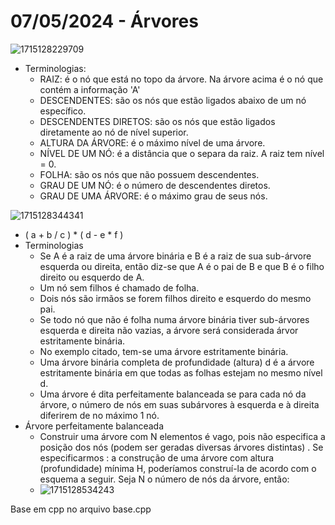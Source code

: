 # 07/05/2024 - Árvores

![1715128229709](image/aula12/1715128229709.png)

* Terminologias:
  * RAIZ: é o nó que está no topo da árvore. Na árvore acima é o nó que contém a informação 'A'
  * DESCENDENTES: são os nós que estão ligados abaixo de um nó específico.
  * DESCENDENTES DIRETOS: são os nós que estão ligados diretamente ao nó de nível superior.
  * ALTURA DA ÁRVORE: é o máximo nível de uma árvore.
  * NÍVEL DE UM NÓ: é a distância que o separa da raiz. A raiz tem nível = 0.
  * FOLHA: são os nós que não possuem descendentes.
  * GRAU DE UM NÓ: é o número de descendentes diretos.
  * GRAU DE UMA ÁRVORE: é o máximo grau de seus nós.

![1715128344341](image/aula12/1715128344341.png)

* ( a + b / c ) * ( d - e * f )
* Terminologias
  * Se A é a raiz de uma árvore binária e B é a raiz de sua sub-árvore esquerda ou direita, então diz-se que A é o pai de B e que B é o filho direito ou esquerdo de A.
  * Um nó sem filhos é chamado de folha.
  * Dois nós são irmãos se forem filhos direito e esquerdo do mesmo pai.
  * Se todo nó que não é folha numa árvore binária tiver sub-árvores esquerda e direita não vazias, a árvore será considerada árvor estritamente binária.
  * No exemplo citado, tem-se uma árvore estritamente binária.
  * Uma árvore binária completa de profundidade (altura) d é a árvore estritamente binária em que todas as folhas estejam no mesmo nível d.
  * Uma árvore é dita perfeitamente balanceada se para cada nó da árvore, o número de nós em suas subárvores à esquerda e à direita diferirem de no máximo 1 nó.
* Árvore perfeitamente balanceada
  * Construir uma árvore com N elementos é vago, pois não especifica a posição dos nós (podem ser geradas diversas árvores distintas) . Se especificarmos : a construção de uma árvore com altura (profundidade) mínima H, poderíamos construí-la de acordo com o esquema a seguir. Seja N o número de nós da árvore, então:
  * ![1715128534243](image/aula12/1715128534243.png)

Base em cpp no arquivo base.cpp
